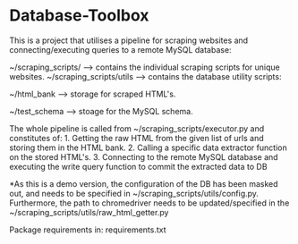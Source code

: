 # Database-Toolbox
This is a project that utilises a pipeline for scraping websites and connecting/executing queries to a remote MySQL database:

~/scraping_scripts/ --> contains the individual scraping scripts for unique websites.
~/scraping_scripts/utils --> contains the database utility scripts:

~/html_bank --> storage for scraped HTML's.

~/test_schema --> stoage for the MySQL schema.

The whole pipeline is called from ~/scraping_scripts/executor.py and constitutes of:
      1. Getting the raw HTML from the given list of urls and storing them in the HTML bank.
      2. Calling a specific data extractor function on the stored HTML's.
      3. Connecting to the remote MySQL database and executing the write query function to commit the extracted data to DB

*As this is a demo version, the configuration of the DB has been masked out, and needs to be specified in ~/scraping_scripts/utils/config.py. Furthermore, the path to chromedriver needs to be updated/specified in the ~/scraping_scripts/utils/raw_html_getter.py

Package requirements in: requirements.txt
